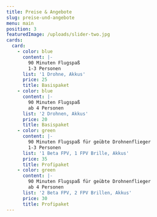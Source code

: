 ```yaml
---
title: Preise & Angebote
slug: preise-und-angebote
menu: main
position: 3
featuredImage: /uploads/slider-two.jpg
cards:
  card:
    - color: blue
      content: |-
        90 Minuten Flugspaß
        1-3 Personen
      list: '1 Drohne, Akkus'
      price: 25
      title: Basispaket
    - color: blue
      content: |-
        90 Minuten Flugspaß
        ab 4 Personen
      list: '2 Drohnen, Akkus'
      price: 20
      title: Basispaket
    - color: green
      content: |-
        90 Minuten Flugspaß für geübte Drohnenflieger
        1-3 Personen
      list: '1 Beta FPV, 1 FPV Brille, Akkus'
      price: 35
      title: Profipaket
    - color: green
      content: |-
        90 Minuten Flugspaß für geübte Drohnenflieger
        ab 4 Personen
      list: '2 Beta FPV, 2 FPV Brillen, Akkus'
      price: 30
      title: Profipaket
---
```


